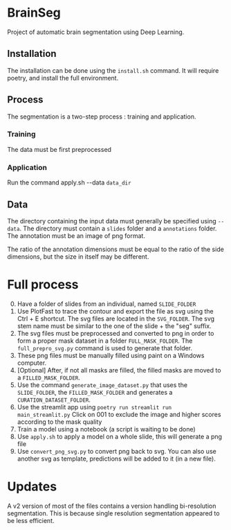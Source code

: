 # BrainSeg

Project of automatic brain segmentation using Deep Learning.

## Installation

The installation can be done using the `install.sh` command.
It will require poetry, and install the full environment.

## Process

The segmentation is a two-step process : training and application.

### Training

The data must be first preprocessed

### Application

Run the command apply.sh --data `data_dir`

## Data

The directory containing the input data must generally be specified 
using `--data`. The directory must contain a `slides` folder and a
`annotations` folder. The annotation must be an image of png format.

The ratio of the annotation dimensions must be equal to the ratio of the side dimensions, 
but the size in itself may be different.


# Full process

0) Have a folder of slides from an individual, named `SLIDE_FOLDER`
1) Use PlotFast to trace the contour and export the file as svg 
using the Ctrl + E shortcut. 
The svg files are located in the `SVG_FOLDER`. The svg stem name must be
similar to the one of the slide + the "seg" suffix.
2) The svg files must be preprocessed and converted to png in order to form
a proper mask dataset in a folder `FULL_MASK_FOLDER`. The `full_prepro_svg.py`
command is used to generate that folder.
3) These png files must be manually filled using paint on a Windows computer.
4) [Optional] After, if not all masks are filled,
the filled masks are moved to a `FILLED_MASK_FOLDER`.
5) Use the command `generate_image_dataset.py` that uses the `SLIDE_FOLDER`,
the `FILLED_MASK_FOLDER` and generates a `CURATION_DATASET_FOLDER`.
6) Use the streamlit app using `poetry run streamlit run main_streamlit.py`
Click on 001 to exclude the image and higher scores according to the
mask quality
7) Train a model using a notebook (a script is waiting to be done)
8) Use `apply.sh` to apply a model on a whole slide, this will generate
a png file
9) Use `convert_png_svg.py` to convert png back to svg. You can also use
another svg as template, predictions will be added to it (in a new file).


# Updates

A v2 version of most of the files contains a version handling
bi-resolution segmentation. This is because single resolution segmentation
appeared to be less efficient.